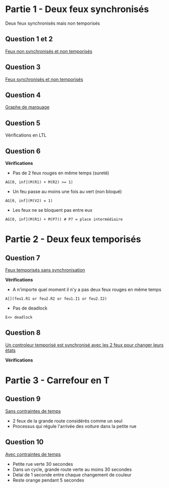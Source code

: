 # Partie 1 - Deux feux synchronisés
Deux feux synchronisés mais non temporisés

## Question 1 et 2
[Feux non synchronisés et non temporisés](https://github.com/masters-info-nantes/hong-cheng-lv/blob/master/ressources/Partie%201/Q2%20-%20Feux%20non%20synchronises.xml)

## Question 3
[Feux synchronisés et non temporisés](https://github.com/masters-info-nantes/hong-cheng-lv/blob/master/ressources/Partie%201/Q3%20-%20Feux%20synchronises.xml)

## Question 4
[Graphe de marquage](https://github.com/masters-info-nantes/hong-cheng-lv/blob/master/ressources/Partie%201/Q4%20-%20Graphe%20de%20marquage.txt)

## Question 5
Vérifications en LTL

## Question 6
**Vérifications**

- Pas de 2 feux rouges en même temps (sureté)

```
AG[0, inf](M(R1) + M(R2) >= 1)
```

- Un feu passe au moins une fois au vert (non bloqué)

```
AG[0, inf](M(V2) = 1)
```

- Les feux ne se bloquent pas entre eux

```
AG[0, inf](M(R1) + M(P7)) # P7 = place intermédiaire
```

# Partie 2 - Deux feux temporisés
## Question 7
[Feux temporisés sans synchronisation](https://github.com/masters-info-nantes/hong-cheng-lv/blob/master/ressources/Partie%202/Q7%20-%20Feux%20temporises.xml)

**Vérifications**

- A n'importe quel moment il n'y a pas deux feux rouges en même temps

```
A[](feu1.R1 or feu2.R2 or feu1.I1 or feu2.I2)
```

- Pas de deadlock

```
E<> deadlock
```


## Question 8
[Un controleur temporisé est synchronisé avec les 2 feux pour changer leurs états](https://github.com/masters-info-nantes/hong-cheng-lv/blob/master/ressources/Partie%202/Q8%20-%20Controleur%20temporise%20et%20synchronise.xml)

**Vérifications**

# Partie 3 - Carrefour en T
## Question 9
[Sans contraintes de temps](https://github.com/masters-info-nantes/hong-cheng-lv/blob/master/ressources/Partie%203/Q9%20-%20Sans%20contraintes%20de%20temps.xml)

- 2 feux de la grande route considérés comme un seul
- Processus qui régule l'arrivée des voiture dans la petite rue

## Question 10
[Avec contraintes de temps](https://github.com/masters-info-nantes/hong-cheng-lv/blob/master/ressources/Partie%203/Q10%20-%20Avec%20contraintes%20de%20temps.xml)

- Petite rue verte 30 secondes
- Dans un cycle, grande route verte au moins 30 secondes
- Delai de 1 seconde entre chaque changement de couleur
- Reste orange pendant 5 secondes

